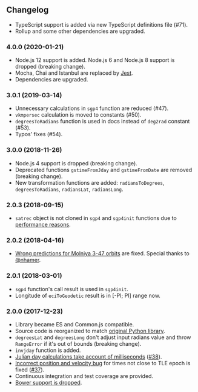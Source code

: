 ## Changelog

- TypeScript support is added via new TypeScript definitions file (#71).
- Rollup and some other dependencies are upgraded.

### 4.0.0 (2020-01-21)

- Node.js 12 support is added. Node.js 6 and Node.js 8 support is dropped (breaking change).
- Mocha, Chai and Istanbul are replaced by [Jest](https://jestjs.io/).
- Dependencies are upgraded.

### 3.0.1 (2019-03-14)

- Unnecessary calculations in `sgp4` function are reduced (#47).
- `vkmpersec` calculation is moved to constants (#50).
- `degreesToRadians` function is used in docs instead of `deg2rad` constant (#53).
- Typos' fixes (#54).

### 3.0.0 (2018-11-26)

- Node.js 4 support is dropped (breaking change).
- Deprecated functions `gstimeFromJday` and `gstimeFromDate` are removed (breaking change).
- New transformation functions are added: `radiansToDegrees`, `degreesToRadians`, `radiansLat`, `radiansLong`.

### 2.0.3 (2018-09-15)

- `satrec` object is not cloned in `sgp4` and `sgp4init` functions due to [performance reasons](https://github.com/shashwatak/satellite-js/issues/45).

### 2.0.2 (2018-04-16)

- [Wrong predictions for Molniya 3-47 orbits](https://github.com/shashwatak/satellite-js/issues/43) are fixed. Special thanks to [@nhamer](https://github.com/nhamer).

### 2.0.1 (2018-03-01)

- `sgp4` function's call result is used in `sgp4init`.
- Longitude of `eciToGeodetic` result is in [-PI; PI] range now.

### 2.0.0 (2017-12-23)

- Library became ES and Common.js compatible.
- Source code is reorganized to match [original Python library](https://pypi.python.org/pypi/sgp4/).
- `degreesLat` and `degreesLong` don't adjust input radians value and throw `RangeError` if it's out of bounds (breaking change).
- `invjday` function is added.
- [Julian day calculations take account of milliseconds](https://github.com/shashwatak/satellite-js/issues/31)
([#38](https://github.com/shashwatak/satellite-js/pull/38)).
- [Incorrect position and velocity bug](https://github.com/shashwatak/satellite-js/issues/26) for times not close to TLE epoch is fixed ([#37](https://github.com/shashwatak/satellite-js/pull/37)).
- Continuous integration and test coverage are provided.
- [Bower support is dropped](https://github.com/shashwatak/satellite-js/issues/40).
